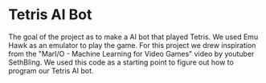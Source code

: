 # Tetris AI Bot

The goal of the project as to make a AI bot that played Tetris. We used Emu Hawk as an emulator to play the game. For this project we drew inspiration from the "MarI/O - Machine Learning for Video Games" video by youtuber SethBling. We used this code as a starting point to figure out how to program our Tetris AI bot.
